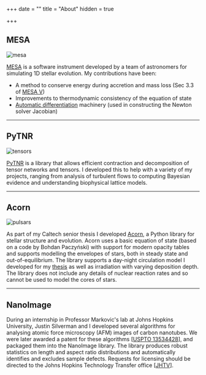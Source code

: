 +++
date = ""
title = "About"
hidden = true

+++

## MESA

![mesa](/images/mesa_logo2_100pt.png)

[MESA](http://mesa.sourceforge.net) is a software instrument developed by a team of astronomers for simulating 1D stellar evolution. My contributions have been:

- A method to conserve energy during accretion and mass loss (Sec 3.3 of [MESA V](https://arxiv.org/abs/1903.01426))
- Improvements to thermodynamic consistency of the equation of state
- [Automatic differentiation](https://en.wikipedia.org/wiki/Automatic_differentiation) machinery (used in constructing the Newton solver Jacobian)

---

## PyTNR

![tensors](/images/tensors.png)

[PyTNR](https://www.github.com/adamjermyn/PyTNR) is a library that allows efficient contraction and decomposition of tensor networks and tensors. I developed this to help with a variety of my projects, ranging from analysis of turbulent flows to computing Bayesian evidence and understanding biophysical lattice models.

---

## Acorn

![pulsars](/images/pulsars.jpeg)

As part of my Caltech senior thesis I developed [Acorn](https://github.com/adamjermyn/Acorn), a Python library for stellar structure and evolution. Acorn uses a basic equation of state (based on a code by Bohdan Paczyński) with support for modern opacity tables and supports modelling the envelopes of stars, both in steady state and out-of-equilibrium. The library supports a day-night circulation model I developed for my [thesis](http://thesis.library.caltech.edu/9019/) as well as irradiation with varying deposition depth. The library does not include any details of nuclear reaction rates and so cannot be used to model the cores of stars.

***

## NanoImage

During an internship in Professor Markovic's lab at Johns Hopkins University, Justin Silverman and I developed several algorithms for analysing atomic force microscopy (AFM) images of carbon nanotubes. We were later awarded a patent for these algorithms [[USPTO 13534428](https://www.google.com/patents/US9097739)], and packaged them into the NanoImage library. The library produces robust statistics on length and aspect ratio distributions and automatically identifies and excludes sample defects. Requests for licensing should be directed to the Johns Hopkins Technology Transfer office [[JHTV](https://ventures.jhu.edu/)].

